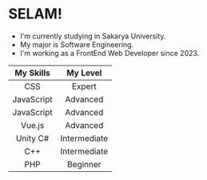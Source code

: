 <h1>SELAM!</h1>
<ul>
  <li>
    I'm currently studying in Sakarya University.
  </li>  
  <li>
    My major is Software Engineering.
  </li>
  <li>
    I'm working as a FrontEnd Web Developer since 2023.
  </li>
</ul>

| My Skills | My Level |
| :---: | :---: |
| CSS | Expert |
| JavaScript | Advanced |
| JavaScript | Advanced |
| Vue.js | Advanced |
| Unity C# | Intermediate |
| C++ | Intermediate |
| PHP | Beginner |
